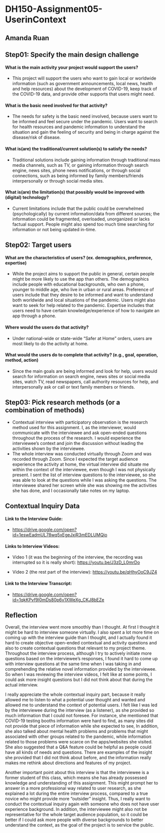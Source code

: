 # DH150-Assignment05-UserinContext
## Amanda Ruan

## Step01: Specify the main design challenge 
#### What is the main activity your project would support the users?
-	This project will support the users who want to gain local or worldwide information (such as government announcements, local news, health and help resources) about the development of COVID-19, keep track of the COVID-19 data, and provide other supports that users might need. 
#### What is the basic need involved for that activity? 
-	The needs for safety is the basic need involved, because users want to be informed and feel secure under the pandemic. Users want to search for health resources and pandemic information to understand the situation and gain the feeling of security and being in charge against the disease/risk of disease.
#### What is(are) the traditional/current solution(s) to satisfy the needs?
-	Traditional solutions include gaining information through traditional mass media channels, such as TV, or gaining information through search engine, news sites, phone news notifications, or through social connections, such as being informed by family members/friends interpersonally or through social media sites. 
#### What is(are) the limitation(s) that possibly would be improved with (digital) technology?
-	Current limitations include that the public could be overwhelmed (psychologically) by current information/data from different sources; the information could be fragmented, overloaded, unorganized or lacks factual support. People might also spend too much time searching for information or not being updated in-time. 

## Step02: Target users 
#### What are the characteristics of users? (ex. demographics, preference, expertise)
-	While the project aims to support the public in general, certain people might be more likely to use the app than others. The demographics include people with educational backgrounds, who own a phone, younger to middle age, who live in urban or rural areas. Preference of users include that they desire to be informed and want to understand both worldwide and local situations of the pandemic. Users might also want to seek for help related to the pandemic. Expertise includes that users need to have certain knowledge/experience of how to navigate an app through a phone. 
#### Where would the users do that activity?
-	Under national-wide or state-wide “Safer at Home” orders, users are most likely to do the activity at home. 
#### What would the users do to complete that activity? (e.g., goal, operation, method, action)
-	Since the main goals are being informed and look for help, users would search for information on search engine, news sites or social media sites, watch TV, read newspapers, call authority resources for help, and interpersonally ask or call or text family members or friends.

## Step03: Pick research methods (or a combination of methods) 
-	Contextual interview with participatory observation is the research method used for this assignment. I, as the interviewer, would communicate with the interviewee and ask open-ended questions throughout the process of the research. I would experience the interviewee’s context and join the discussion without leading the activities shown by the interviewee. 
-	The whole interview was conducted virtually through Zoom and was recorded through Zoom. Since I expected the target audience experience the activity at home, the virtual interview did situate me within the context of the interviewee, even though I was not physically present. I sent the list of interview questions to the interviewee, so she was able to look at the questions while I was asking the questions. The interviewee shared her screen while she was showing me the activities she has done, and I occasionally take notes on my laptop.

## Contextual Inquiry Data
#### Link to the Interview Guide:
- https://drive.google.com/open?id=1eswEadmUL78wq5xEgeJxjR3mEDLUMQjo

#### Links to Interview Videos:
- Video 1 (it was the beginning of the interview, the recording was interrupted so it is really short): https://youtu.be/J3zD_L0mrDo

- Video 2 (the rest part of the interview): https://youtu.be/qHhyOoC9JZ4

#### Link to the Interview Transcript:
- https://drive.google.com/open?id=1qkKPvf9l0mDs80p6v1XWeXg_CKJ8bEZe

## Reflection

  Overall, the interview went more smoothly than I thought. At first I thought it might be hard to interview someone virtually. I also spent a lot more time on coming up with the interview guide than I thought, and I actually found it hard to create objective open-ended contextual and activity questions and also to create contextual questions that relevant to my project theme. Throughout the interview process, although I try to actively initiate more questions based on the interviewee’s responses, I found it hard to come up with interview questions at the same time when I was taking in and comprehending the relative novel information provided by the interviewee. So when I was reviewing the interview videos, I felt like at some points, I could ask more insight questions but I did not think about that during the actual interview. 
  
  I really appreciate the whole contextual inquiry part, because it really allowed me to listen to what a potential user thought and wanted and allowed me to understand the context of potential users. I felt like I was led by the interviewee during the interview (as a listener), as she provided so much information that I could not foresee. For instance, she mentioned that COVID-19 testing booths information were hard to find, as many sites did not provide that piece of information while she expected to see, In addition, she also talked about mental health problems and problems that might associated with other groups related to the pandemic, while information related to those problems were scarce on the apps/websites she visited. She also suggested that a Q&A feature could be helpful as people could have all kinds of needs and questions. There are examples of the insight she provided that I did not think about before, and the information really makes me rethink about directions and features of my project.
  
  Another important point about this interview is that the interviewee is a former student of this class, which means she has already possessed knowledge and understanding of this assignment. This might prompt her to answer in a more professional way related to user research, as she explained a lot during the entire interview process, compared to a true novice who might provide more “outsider” insight. Thus, I really want to conduct the contextual inquiry again with someone who does not have user experience background. In addition, the interviewee might also not be representative for the whole target audience population, so it could be better if I could ask more people with diverse backgrounds to better understand the context, as the goal of the project is to service the public. 
